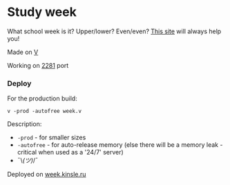 # Study week
What school week is it? Upper/lower? Even/even? [This site](https://week.kinsle.ru) will always help you!

Made on [V](https://vlang.io/)

Working on [2281](https://github.com/koplenov/week/blob/master/week.v#L11) port

### Deploy

For the production build:

`v -prod -autofree week.v`

Description:
* `-prod` - for smaller sizes
* `-autofree` - for auto-release memory (else there will be a memory leak - critical when used as a '24/7' server)
* ¯\\_(ツ)_/¯ 

 Deployed on [week.kinsle.ru](https://week.kinsle.ru)
